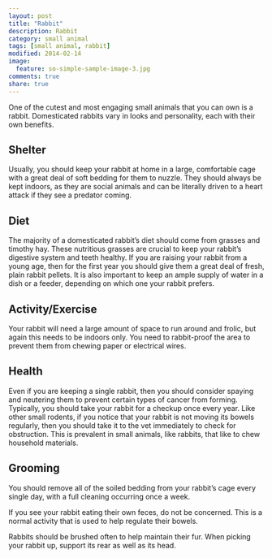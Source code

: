 ```yaml
---
layout: post
title: "Rabbit"
description: Rabbit
category: small animal
tags: [small animal, rabbit]
modified: 2014-02-14
image:
  feature: so-simple-sample-image-3.jpg
comments: true
share: true
---
```


One of the cutest and most engaging small animals that you can own is a rabbit. Domesticated rabbits vary in looks and personality, 
each with their own benefits. 


## Shelter

Usually, you should keep your rabbit at home in a large, comfortable cage with a great deal of soft bedding for them to 
nuzzle. They should always be kept indoors, as they are social animals and can be literally driven to a heart attack if they see a predator coming.

## Diet

The majority of a domesticated rabbit’s diet should come from grasses and timothy hay. These nutritious grasses are crucial to keep your rabbit’s digestive system and teeth healthy. If you are raising your rabbit from a young age, then for the first year you should give them a great deal of fresh, plain rabbit pellets. It is also important to keep an ample supply of water in a dish or a feeder, depending on which one your rabbit prefers.

## Activity/Exercise

Your rabbit will need a large amount of space to run around and frolic, but again this needs to be indoors only. You need to rabbit-proof the area to prevent them from chewing paper or electrical wires.

## Health

Even if you are keeping a single rabbit, then you should consider spaying and neutering them to prevent certain types of cancer from 
forming. Typically, you should take your rabbit for a checkup once every year. Like other small rodents, if you notice that your rabbit is not moving its bowels regularly, then you should take it to the vet immediately to check for obstruction. This is prevalent in small animals, like rabbits, that like to chew household materials.

## Grooming

You should remove all of the soiled bedding from your rabbit’s cage every single day, with a full cleaning occurring once a week. 

If you see your rabbit eating their own feces, do not be concerned. This is a normal activity that is used to help regulate their bowels.

Rabbits should be brushed often to help maintain their fur. When picking your rabbit up, support its rear as well as its head.
